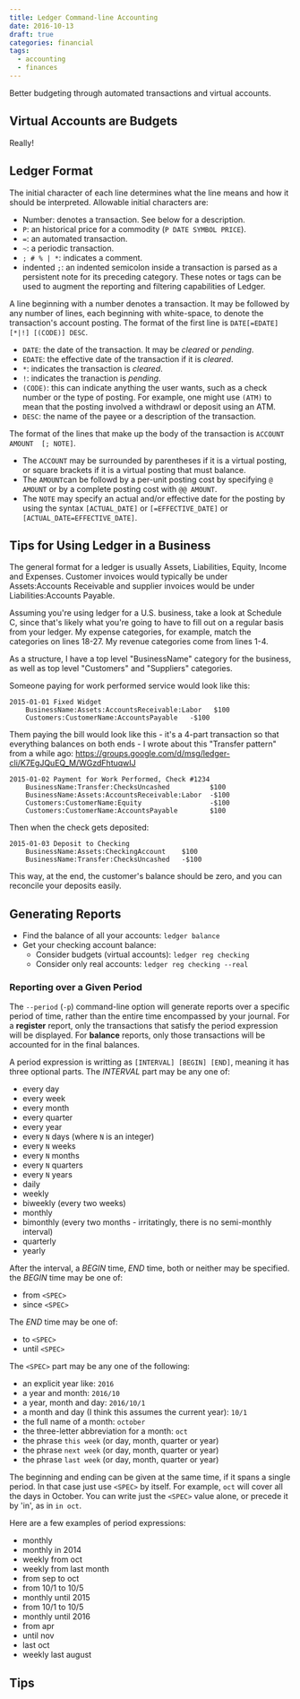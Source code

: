 ```yaml
---
title: Ledger Command-line Accounting
date: 2016-10-13
draft: true
categories: financial
tags:
  - accounting
  - finances
---
```


Better budgeting through automated transactions and virtual accounts.
<!--more-->

## Virtual Accounts are Budgets

Really!

## Ledger Format

The initial character of each line determines what the line means and how it should be interpreted. Allowable initial characters are:

- Number: denotes a transaction. See below for a description.
- `P`: an historical price for a commodity (`P DATE SYMBOL PRICE`).
- `=`: an automated transaction.
- `~`: a periodic transaction.
- `; # % | *`: indicates a comment.
- indented `;`: an indented semicolon inside a transaction is parsed as a persistent note for its preceding category. These notes or tags can be used to augment the reporting and filtering capabilities of Ledger.

A line beginning with a number denotes a transaction. It may be followed by any number of lines, each beginning with white-space, to denote the transaction's account posting. The format of the first line is `DATE[=EDATE] [*|!] [(CODE)] DESC`.

- `DATE`: the date of the transaction. It may be _cleared_ or _pending_.
- `EDATE`: the effective date of the transaction if it is _cleared_.
- `*`: indicates the transaction is _cleared_.
- `!`: indicates the tranaction is _pending_.
- `(CODE)`: this can indicate anything the user wants, such as a check number or the type of posting. For example, one might use `(ATM)` to mean that the posting involved a withdrawl or deposit using an ATM.
- `DESC`: the name of the payee or a description of the transaction.

The format of the lines that make up the body of the transaction is `ACCOUNT  AMOUNT  [; NOTE]`.

- The `ACCOUNT` may be surrounded by parentheses if it is a virtual posting, or square brackets if it is a virtual posting that must balance.
- The `AMOUNT`can be followd by a per-unit posting cost by specifying `@ AMOUNT` or by a complete posting cost with `@@ AMOUNT`.
- The `NOTE` may specify an actual and/or effective date for the posting by using the syntax `[ACTUAL_DATE]` or `[=EFFECTIVE_DATE]` or `[ACTUAL_DATE=EFFECTIVE_DATE]`.

## Tips for Using Ledger in a Business

The general format for a ledger is usually Assets, Liabilities, Equity, Income and Expenses. Customer invoices would typically be under Assets:Accounts Receivable and supplier invoices would be under Liabilities:Accounts Payable.

Assuming you're using ledger for a U.S. business, take a look at Schedule C, since that's likely what you're going to have to fill out on a regular basis from your ledger. My expense categories, for example, match the categories on lines 18-27. My revenue categories come from lines 1-4.

As a structure, I have a top level "BusinessName" category for the business, as well as top level "Customers" and "Suppliers" categories.

Someone paying for work performed service would look like this:

```ledger
2015-01-01 Fixed Widget
    BusinessName:Assets:AccountsReceivable:Labor   $100
    Customers:CustomerName:AccountsPayable   -$100
```

Them paying the bill would look like this - it's a 4-part transaction
so that everything balances on both ends - I wrote about this
"Transfer pattern" from a while ago:
https://groups.google.com/d/msg/ledger-cli/K7EgJQuEQ_M/WGzdFhtuqwIJ

```ledger
2015-01-02 Payment for Work Performed, Check #1234
    BusinessName:Transfer:ChecksUncashed          $100
    BusinessName:Assets:AccountsReceivable:Labor  -$100
    Customers:CustomerName:Equity                 -$100
    Customers:CustomerName:AccountsPayable        $100
```

Then when the check gets deposited:

```ledger
2015-01-03 Deposit to Checking
    BusinessName:Assets:CheckingAccount    $100
    BusinessName:Transfer:ChecksUncashed   -$100
```

This way, at the end, the customer's balance should be zero, and you
can reconcile your deposits easily.

## Generating Reports

- Find the balance of all your accounts: `ledger balance`
- Get your checking account balance:
    - Consider budgets (virtual accounts): `ledger reg checking`
    - Consider only real accounts: `ledger reg checking --real`

### Reporting over a Given Period

The `--period` (`-p`) command-line option will generate reports over a specific period of time, rather than the entire time encompassed by your journal. For a **register** report, only the transactions that satisfy the period expression will be displayed. For **balance** reports, only those transactions will be accounted for in the final balances.

A period expression is writting as `[INTERVAL] [BEGIN] [END]`, meaning it has three optional parts. The *INTERVAL* part may be any one of:

- every day
- every week
- every month
- every quarter
- every year
- every `N` days (where `N` is an integer)
- every `N` weeks
- every `N` months
- every `N` quarters
- every `N` years
- daily
- weekly
- biweekly (every two weeks)
- monthly
- bimonthly (every two months - irritatingly, there is no semi-monthly interval)
- quarterly
- yearly

After the interval, a *BEGIN* time, *END* time, both or neither may be specified. the *BEGIN* time may be one of:

- from `<SPEC>`
- since `<SPEC>`

The *END* time may be one of:

- to `<SPEC>`
- until `<SPEC>`

The `<SPEC>` part may be any one of the following:

- an explicit year like: `2016`
- a year and month: `2016/10`
- a year, month and day: `2016/10/1`
- a month and day (I think this assumes the current year): `10/1`
- the full name of a month: `october`
- the three-letter abbreviation for a month: `oct`
- the phrase `this week` (or day, month, quarter or year)
- the phrase `next week` (or day, month, quarter or year)
- the phrase `last week` (or day, month, quarter or year)

The beginning and ending can be given at the same time, if it spans a single period. In that case just use `<SPEC>` by itself. For example, `oct` will cover all the days in October. You can write just the `<SPEC>` value alone, or precede it by 'in', as in `in oct`.

Here are a few examples of period expressions:

- monthly
- monthly in 2014
- weekly from oct
- weekly from last month
- from sep to oct
- from 10/1 to 10/5
- monthly until 2015
- from 10/1 to 10/5
- monthly until 2016
- from apr
- until nov
- last oct
- weekly last august

## Tips
